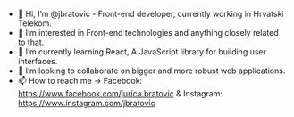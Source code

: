 - 👋 Hi, I’m @jbratovic - Front-end developer, currently working in Hrvatski Telekom.
- 👀 I’m interested in Front-end technologies and anything closely related to that.
- 🌱 I’m currently learning React, A JavaScript library for building user interfaces.
- 💞️ I’m looking to collaborate on bigger and more robust web applications.
- 📫 How to reach me -> Facebook: https://www.facebook.com/jurica.bratovic & Instagram: https://www.instagram.com/jbratovic

<!---
jbratovic/jbratovic is a ✨ special ✨ repository because its `README.md` (this file) appears on your GitHub profile.
You can click the Preview link to take a look at your changes.
--->
